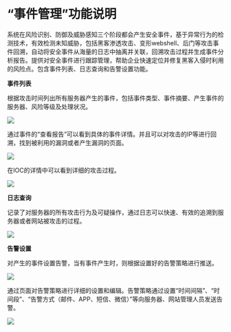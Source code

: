 # “事件管理”功能说明

系统在风险识别、防御及威胁感知三个阶段都会产生安全事件，基于异常行为的检测技术，有效检测未知威胁，包括黑客渗透攻击、变形webshell、后门等攻击事件回溯，自动将安全事件从海量的日志中抽离并关联，回溯攻击过程并生成事件分析报告。提供对安全事件进行跟踪管理，帮助企业快速定位并修复黑客入侵时利用的风险点。包含事件列表、日志查询和告警设置功能。

**事件列表**

根据攻击时间列出所有服务器产生的事件，包括事件类型、事件摘要、产生事件的服务器、风险等级及处理状况。

![](../.gitbook/assets/f2901.png)

通过事件的“查看报告”可以看到具体的事件详情。并且可以对攻击的IP等进行回溯，找到被利用的漏洞或者产生漏洞的页面。

![](../.gitbook/assets/f2902.png)

在IOC的详情中可以看到详细的攻击过程。

![](../.gitbook/assets/f2903.png)

**日志查询**

记录了对服务器的所有攻击行为及可疑操作，通过日志可以快速、有效的追溯到服务器或者网站被攻击的过程。

![](../.gitbook/assets/f2904.png)

**告警设置**

对产生的事件设置告警，当有事件产生时，则根据设置好的告警策略进行推送。

![](../.gitbook/assets/f2905.png)

通过页面对告警策略进行详细的设置和编辑。告警策略通过设置“时间间隔”、“时间段”、“告警方式（邮件、APP、短信、微信）”等向服务器、网站管理人员发送告警。

![](../.gitbook/assets/f2906.png)
